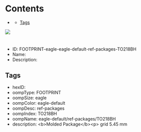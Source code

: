 



Contents
========

* [](#)
	* [Tags](#tags)
  
![][im]
# 

- ID: FOOTPRINT-eagle-eagle-default-ref-packages-TO218BH
- Name: 
- Description: 

## Tags

- hexID: 
- oompType: FOOTPRINT
- oompSize: eagle
- oompColor: eagle-default
- oompDesc: ref-packages
- oompIndex: TO218BH
- oompName: eagle-default/ref-packages/TO218BH
- description: &lt;b&gt;Molded Package&lt;/b&gt;&lt;p&gt;&#xD;
grid 5.45 mm



[im]: image.png

